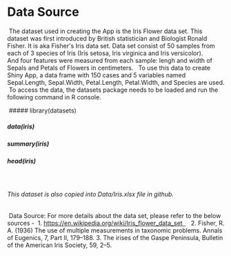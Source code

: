 # Data Source
 The dataset used in creating the App is the Iris Flower data set. 
 This dataset was first introduced by British statistician and Biologist Ronald Fisher. It is aka Fisher's Iris data set. Data set consist of 50 samples from each of 3 species of Iris (Iris setosa, Iris virginica and Iris versicolor). And four features were measured from each sample: lengh and width of Sepals and Petals of Flowers in centimeters.   
 To use this data to create Shiny App, a data frame with 150 cases and 5 variables named Sepal.Length, Sepal.Width, Petal.Length, Petal.Width, and Species are used.
 To access the data, the datasets package needs to be loaded and run the following command in R console.
 
 ##### library(datasets)
 ##### data(iris) 
 ##### summary(iris) 
 ##### head(iris)
   
 ###### This dataset is also copied into Data/Iris.xlsx file in github.
   
 Data Source: For more details about the data set, please refer to the below sources - 
 1. https://en.wikipedia.org/wiki/Iris_flower_data_set    
 2. Fisher, R. A. (1936) The use of multiple measurements in taxonomic problems. Annals of Eugenics, 7, Part II, 179–188.
 3. The irises of the Gaspe Peninsula, Bulletin of the American Iris Society, 59, 2–5.
